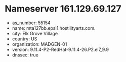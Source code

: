# Nameserver 161.129.69.127

* as_number: 55154
* name: mta127bb.epsl1.hostilityarts.com.
* city: Elk Grove Village
* country: US
* organization: MADGEN-01
* version: 9.11.4-P2-RedHat-9.11.4-26.P2.el7_9.9
* dnssec: true
